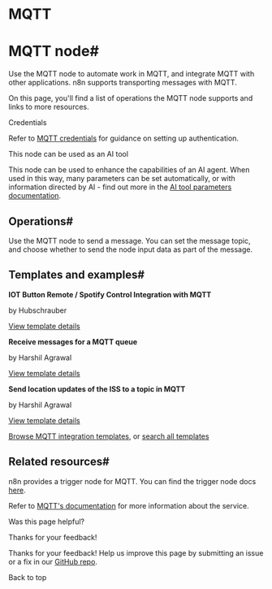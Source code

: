 # MQTT

[ ](https://github.com/n8n-io/n8n-docs/edit/main/docs/integrations/builtin/app-nodes/n8n-nodes-base.mqtt.md "Edit this page")

# MQTT node#

Use the MQTT node to automate work in MQTT, and integrate MQTT with other applications. n8n supports transporting messages with MQTT.

On this page, you'll find a list of operations the MQTT node supports and links to more resources.

Credentials

Refer to [MQTT credentials](../../credentials/mqtt/) for guidance on setting up authentication. 

This node can be used as an AI tool

This node can be used to enhance the capabilities of an AI agent. When used in this way, many parameters can be set automatically, or with information directed by AI - find out more in the [AI tool parameters documentation](../../../../advanced-ai/examples/using-the-fromai-function/).

## Operations#

Use the MQTT node to send a message. You can set the message topic, and choose whether to send the node input data as part of the message.

## Templates and examples#

**IOT Button Remote / Spotify Control Integration with MQTT**

by Hubschrauber

[View template details](https://n8n.io/workflows/2383-iot-button-remote-spotify-control-integration-with-mqtt/)

**Receive messages for a MQTT queue**

by Harshil Agrawal

[View template details](https://n8n.io/workflows/657-receive-messages-for-a-mqtt-queue/)

**Send location updates of the ISS to a topic in MQTT**

by Harshil Agrawal

[View template details](https://n8n.io/workflows/1069-send-location-updates-of-the-iss-to-a-topic-in-mqtt/)

[Browse MQTT integration templates](https://n8n.io/integrations/mqtt/), or [search all templates](https://n8n.io/workflows/)

## Related resources#

n8n provides a trigger node for MQTT. You can find the trigger node docs [here](../../trigger-nodes/n8n-nodes-base.mqtttrigger/).

Refer to [MQTT's documentation](https://mqtt.org/getting-started/) for more information about the service.

Was this page helpful? 

Thanks for your feedback! 

Thanks for your feedback! Help us improve this page by submitting an issue or a fix in our [GitHub repo](https://github.com/n8n-io/n8n-docs). 

Back to top 
